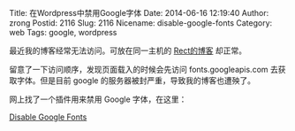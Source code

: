 Title: 在Wordpress中禁用Google字体
Date: 2014-06-16 12:19:40
Author: zrong
Postid: 2116
Slug: 2116
Nicename: disable-google-fonts
Category: web
Tags: google, wordpress

最近我的博客经常无法访问。可放在同一主机的 [Rect的博客](http://www.shadowkong.com/) 却正常。

留意了一下访问顺序，发现页面载入的时候会先访问 fonts.googleapis.com 去获取字体。但是目前 google 的服务器被封严重，导致我的博客也遭殃了。

网上找了一个插件用来禁用 Google 字体，在这里：

[Disable Google Fonts](http://blog.milandinic.com/wordpress/plugins/disable-google-fonts/)

